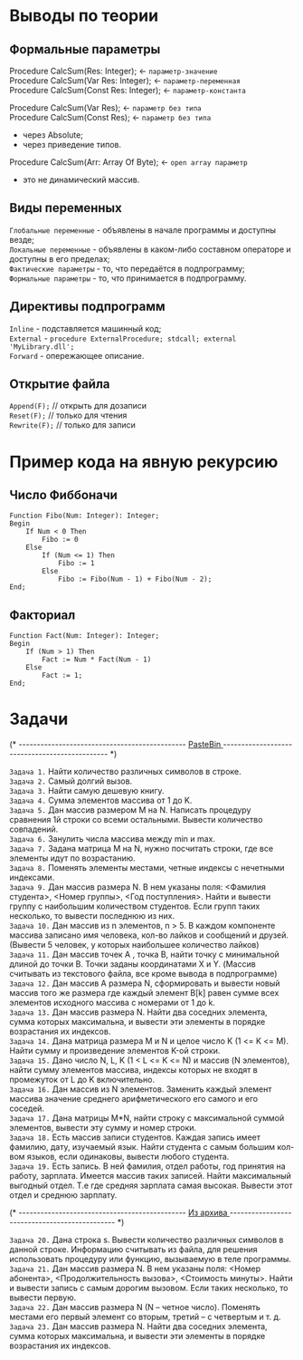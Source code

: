 # Выводы по теории
  
## Формальные параметры
Procedure CalcSum(Res: Integer); <- `параметр-значение` </br>
Procedure CalcSum(Var Res: Integer); <- `параметр-переменная` </br>
Procedure CalcSum(Const Res: Integer); <- `параметр-константа` </br>  
  
Procedure CalcSum(Var Res); <- `параметр без типа` </br>
Procedure CalcSum(Const Res); <- `параметр без типа`
  - через Absolute;
  - через приведение типов.

Procedure CalcSum(Arr: Array Of Byte); <- `open array параметр`
  - это не динамический массив.

## Виды переменных
  `Глобальные переменные` - объявлены в начале программы и доступны везде; </br>
  `Локальные переменные` - объявлены в каком-либо составном операторе и доступны в его пределах; </br>
  `Фактические параметры` - то, что передаётся в подпрограмму; </br>
  `Формальные параметры` - то, что принимается в подпрограмму.

## Директивы подпрограмм
  `Inline` - подставляется машинный код; </br>
  `External` - ```procedure ExternalProcedure; stdcall; external 'MyLibrary.dll';``` </br>
  `Forward` - опережающее описание.

## Открытие файла
  `Append(F);` // открыть для дозаписи </br>
  `Reset(F);` // только для чтения </br>
  `Rewrite(F);` // только для записи

# Пример кода на явную рекурсию

## Число Фиббоначи
```
Function Fibo(Num: Integer): Integer;
Begin
    If Num < 0 Then
        Fibo := 0
    Else
        If (Num <= 1) Then
            Fibo := 1
        Else
            Fibo := Fibo(Num - 1) + Fibo(Num - 2);
End;
```

## Факториал
```
Function Fact(Num: Integer): Integer;
Begin
    If (Num > 1) Then
        Fact := Num * Fact(Num - 1)
    Else
        Fact := 1;
End;
```

# Задачи

(* ---------------------------------------------- <a href = "https://pastebin.com/94Pi3PXu"> PasteBin </a> ---------------------------------------------- *)

`Задача 1.` Найти количество различных символов в строке.</br>
`Задача 2.` Самый долгий вызов.</br>
`Задача 3.` Найти самую дешевую книгу.</br>
`Задача 4.` Сумма элементов массива от 1 до K.</br>
`Задача 5.` Дан массив размером M на N. Написать процедуру сравнения 1й строки
            со всеми остальными. Вывести количество совпадений.</br>
`Задача 6.` Занулить числа массива между min и max.</br>
`Задача 7.` Задана матрица М на N, нужно посчитать строки, где все элементы
            идут по возрастанию.</br>
`Задача 8.` Поменять элементы местами, четные индексы с нечетными индексами.</br>
`Задача 9.` Дан массив размера N. В нем указаны поля: <Фамилия студента>,
            <Номер группы>, <Год поступления>. Найти и вывести группу
            с наибольшим количеством студентов. Если групп таких несколько, 
            то вывести последнюю из них.</br>
`Задача 10.` Дан массив из n элементов, n > 5. В каждом компоненте массива 
             записано имя человека, кол-во лайков и сообщений и друзей.
             (Вывести 5 человек, у которых наибольшее количество лайков)</br>
`Задача 11.` Дан массив точек А , точка В, найти точку с минимальной длиной до 
             точки В. Точки заданы координатами X и Y.
             (Массив считывать из текстового файла, все кроме вывода в подпрограмме)</br>
`Задача 12.` Дан массив А размера N, сформировать и вывести новый массив 
           того же размера где каждый элемент B[k] равен сумме всех элементов 
           исходного массива с номерами от 1 до k.</br>
`Задача 13.` Дан массив размера N. Найти два соседних элемента, сумма которых 
           максимальна, и вывести эти элементы в порядке возрастания их индексов.</br>
`Задача 14.` Дана матрица размера M и N и целое число K (1 <= K <= M). 
           Найти сумму и произведение элементов K-ой строки.</br>
`Задача 15.` Дано число N, L, K (1 < L <= K <= N) и массив (N элементов), найти 
           сумму элементов массива, индексы которых не входят в промежуток 
           от L до K включительно.</br>
`Задача 16.` Дан массив из N элементов. Заменить каждый элемент массива значение 
           среднего арифметического его самого и его соседей.</br>
`Задача 17.` Дана матрицы M*N, найти строку с максимальной суммой элементов, 
           вывести эту сумму и номер строки.</br>
`Задача 18.` Есть массив записи студентов. Каждая запись имеет фамилию, дату, 
           изучаемый язык. Найти студента с самым большим кол-вом языков, 
           если одинаковы, вывести любого студента.</br>
`Задача 19.` Есть запись. В ней фамилия, отдел работы, год принятия на работу, 
           зарплата. Имеется массив таких записей. Найти максимальный 
           выгодный отдел. Т.е где средняя зарплата самая высокая. 
           Вывести этот отдел и среднюю зарплату.

(* ---------------------------------------------- <a href = "https://drive.google.com/file/d/1wVcB9KqUBpLGRCB9tSabJQx4nZsNqwDa/view?usp=sharing"> Из архива </a> ---------------------------------------------- *)

`Задача 20.` Дана строка s. Вывести количество различных символов в данной строке. 
           Информацию считывать из файла, для решения использовать процедуру 
           или функцию, вызываемую в теле программы.</br>
`Задача 21.` Дан массив размера N. В нем указаны поля: <Номер абонента>, 
           <Продолжительность вызова>, <Стоимость минуты>. Найти и вывести 
           запись с самым дорогим вызовом. Если таких несколько, то вывести первую.</br>
`Задача 22.` Дан массив размера N (N – четное число). Поменять местами его первый 
           элемент со вторым, третий – с четвертым и т. д.</br>
`Задача 23.` Дан массив размера N. Найти два соседних элемента, сумма которых 
           максимальна, и вывести эти элементы в порядке возрастания их индексов.